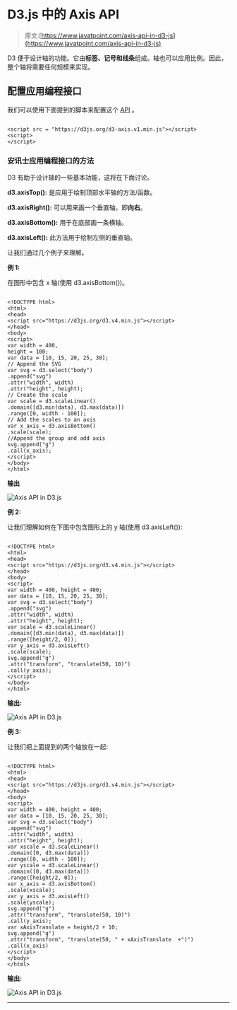 # D3.js 中的 Axis API

> 原文:[https://www.javatpoint.com/axis-api-in-d3-js](https://www.javatpoint.com/axis-api-in-d3-js)

D3 便于设计轴的功能。它由**标签、记号和线条**组成。轴也可以应用比例。因此，整个轴将需要任何规模来实现。

## 配置应用编程接口

我们可以使用下面提到的脚本来配置这个 [API](https://www.javatpoint.com/api-full-form) 。

```

<script src = "https://d3js.org/d3-axis.v1.min.js"></script>
<script>
</script>

```

### 安讯士应用编程接口的方法

D3 有助于设计轴的一些基本功能，这将在下面讨论。

**d3.axisTop():** 是应用于绘制顶部水平轴的方法/函数。

**d3.axisRight():** 可以用来画一个垂直轴，即**向右**。

**d3.axisBottom():** 用于在底部画一条横轴。

**d3.axisLeft():** 此方法用于绘制左侧的垂直轴。

让我们通过几个例子来理解。

**例 1:**

在图形中包含 x 轴(使用 d3.axisBottom())。

```

<!DOCTYPE html>
<html>
<head>
<script src="https://d3js.org/d3.v4.min.js"></script>
</head>
<body>
<script>
var width = 400,
height = 100;
var data = [10, 15, 20, 25, 30];
// Append the SVG 
var svg = d3.select("body")
.append("svg")
.attr("width", width)
.attr("height", height);
// Create the scale
var scale = d3.scaleLinear()
.domain([d3.min(data), d3.max(data)])
.range([0, width - 100]);
// Add the scales to an axis
var x_axis = d3.axisBottom()
.scale(scale);
//Append the group and add axis
svg.append("g")
.call(x_axis);
</script>
</body>
</html>

```

**输出**

![Axis API in D3.js](../Images/2d8187064be8dcce5c66407c2525fb1a.png)

**例 2:**

让我们理解如何在下图中包含图形上的 y 轴(使用 d3.axisLeft()):

```

<!DOCTYPE html>
<html>
<head>
<script src="https://d3js.org/d3.v4.min.js"></script>
</head>
<body>
<script>
var width = 400, height = 400;
var data = [10, 15, 20, 25, 30];
var svg = d3.select("body")
.append("svg")
.attr("width", width)
.attr("height", height);
var scale = d3.scaleLinear()
.domain([d3.min(data), d3.max(data)])
.range([height/2, 0]);
var y_axis = d3.axisLeft()
.scale(scale);
svg.append("g")
.attr("transform", "translate(50, 10)")
.call(y_axis);
</script>
</body>
</html>

```

**输出:**

![Axis API in D3.js](../Images/c9ffb2f324a26d6090ec63f002b8eea1.png)

**例 3:**

让我们把上面提到的两个轴放在一起:

```

<!DOCTYPE html>
<html>
<head>
<script src="https://d3js.org/d3.v4.min.js"></script>
</head>
<body>
<script>
var width = 400, height = 400;
var data = [10, 15, 20, 25, 30];
var svg = d3.select("body")
.append("svg")
.attr("width", width)
.attr("height", height);
var xscale = d3.scaleLinear()
.domain([0, d3.max(data)])
.range([0, width - 100]);
var yscale = d3.scaleLinear()
.domain([0, d3.max(data)])
.range([height/2, 0]);
var x_axis = d3.axisBottom()
.scale(xscale);
var y_axis = d3.axisLeft()
.scale(yscale);
svg.append("g")
.attr("transform", "translate(50, 10)")
.call(y_axis);
var xAxisTranslate = height/2 + 10;
svg.append("g")
.attr("transform", "translate(50, " + xAxisTranslate  +")")
.call(x_axis)
</script>
</body>
</html>

```

**输出:**

![Axis API in D3.js](../Images/2dffd87fa69ae8eae09d8befe9cef829.png)

* * *